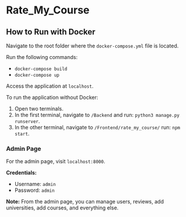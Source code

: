 # Rate_My_Course

## How to Run with Docker
Navigate to the root folder where the `docker-compose.yml` file is located.

Run the following commands: 
- `docker-compose build`
- `docker-compose up`

Access the application at `localhost`.

To run the application without Docker:
1. Open two terminals.
2. In the first terminal, navigate to `/Backend` and run: `python3 manage.py runserver`.
3. In the other terminal, navigate to `/Frontend/rate_my_course/` run: `npm start`.

### Admin Page
For the admin page, visit `localhost:8000`.

**Credentials:**
- Username: `admin`
- Password: `admin`

**Note:** From the admin page, you can manage users, reviews, add universities, add courses, and everything else.
